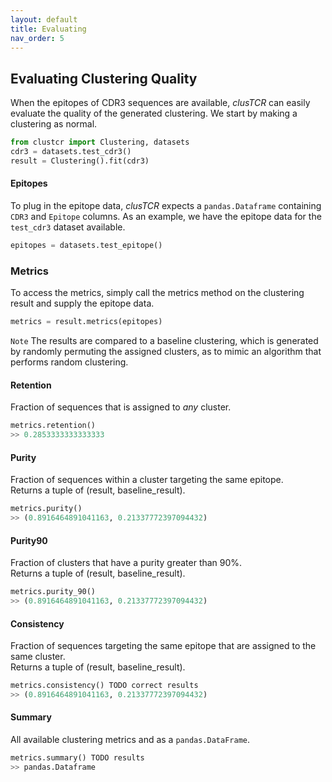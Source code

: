 ```yaml
---
layout: default
title: Evaluating
nav_order: 5
---
```



## Evaluating Clustering Quality

When the epitopes of CDR3 sequences are available, *clusTCR* can easily evaluate the quality of the generated clustering.
We start by making a clustering as normal.

```python
from clustcr import Clustering, datasets
cdr3 = datasets.test_cdr3()
result = Clustering().fit(cdr3)
```

#### Epitopes

To plug in the epitope data, *clusTCR* expects a `pandas.Dataframe` containing `CDR3` and `Epitope` columns.
As an example, we have the epitope data for the `test_cdr3` dataset available.

```python
epitopes = datasets.test_epitope()
```

### Metrics

To access the metrics, simply call the metrics method on the clustering result and supply the epitope data.

```python
metrics = result.metrics(epitopes)
```

`Note` The results are compared to a baseline clustering, which is generated by randomly permuting 
the assigned clusters, as to mimic an algorithm that performs random clustering.


#### Retention

Fraction of sequences that is assigned to *any* cluster.

```python
metrics.retention()
>> 0.2853333333333333
```

#### Purity

Fraction of sequences within a cluster targeting the same epitope.  
Returns a tuple of (result, baseline_result).
```python
metrics.purity()
>> (0.8916464891041163, 0.21337772397094432)
```

#### Purity90

Fraction of clusters that have a purity greater than 90%.  
Returns a tuple of (result, baseline_result).

```python
metrics.purity_90()
>> (0.8916464891041163, 0.21337772397094432)
```

#### Consistency

Fraction of sequences targeting the same epitope that are assigned to the same cluster.  
Returns a tuple of (result, baseline_result).

```python
metrics.consistency() TODO correct results
>> (0.8916464891041163, 0.21337772397094432)
```

#### Summary

All available clustering metrics and as a `pandas.DataFrame`.

```python
metrics.summary() TODO results
>> pandas.Dataframe
```

